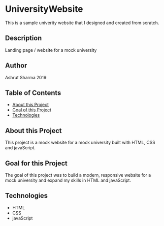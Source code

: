 # UniversityWebsite
This is a sample univerity website that I designed and created from scratch.


## Description


Landing page / website for a mock university


## Author

Ashrut Sharma 2019


## Table of Contents
* [About this Project](#about-this-project)
* [Goal of this Project](#goal-of-this-project)
* [Technologies](#technologies)

## About this Project
This project is a mock website for a mock university built with HTML, CSS and javaScript.

## Goal for this Project
The goal of this project was to build a modern, responsive website for a mock university and expand my skills in HTML and javaScript.

## Technologies
* HTML
* CSS
* javaScript
